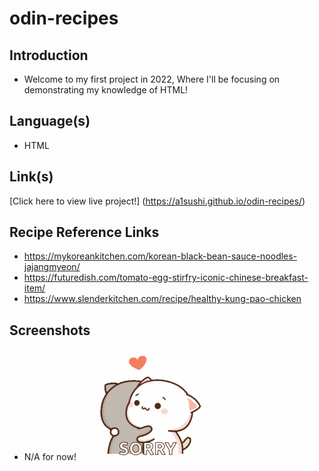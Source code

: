 # odin-recipes
## Introduction
- Welcome to my first project in 2022, Where I'll be focusing on demonstrating my knowledge of HTML!

## Language(s)
- HTML

## Link(s)
[Click here to view live project!] (https://a1sushi.github.io/odin-recipes/)

## Recipe Reference Links
- https://mykoreankitchen.com/korean-black-bean-sauce-noodles-jajangmyeon/
- https://futuredish.com/tomato-egg-stirfry-iconic-chinese-breakfast-item/
- https://www.slenderkitchen.com/recipe/healthy-kung-pao-chicken 

## Screenshots 
- N/A for now!
![](/gifs/Sorry-GIF.gif)